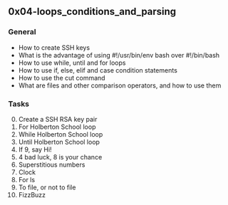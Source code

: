 ## 0x04-loops_conditions_and_parsing

### General
* How to create SSH keys
* What is the advantage of using #!/usr/bin/env bash over #!/bin/bash
* How to use while, until and for loops
* How to use if, else, elif and case condition statements
* How to use the cut command
* What are files and other comparison operators, and how to use them

### Tasks
0. Create a SSH RSA key pair
1. For Holberton School loop
2. While Holberton School loop
3. Until Holberton School loop
4. If 9, say Hi!
5. 4 bad luck, 8 is your chance 
6. Superstitious numbers
7. Clock
8. For ls
9. To file, or not to file
10.  FizzBuzz